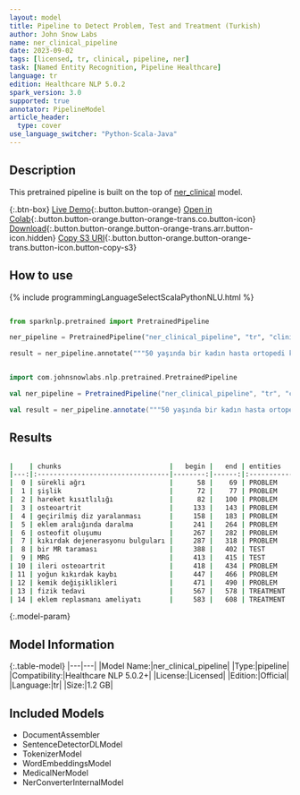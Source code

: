 ```yaml
---
layout: model
title: Pipeline to Detect Problem, Test and Treatment (Turkish)
author: John Snow Labs
name: ner_clinical_pipeline
date: 2023-09-02
tags: [licensed, tr, clinical, pipeline, ner]
task: [Named Entity Recognition, Pipeline Healthcare]
language: tr
edition: Healthcare NLP 5.0.2
spark_version: 3.0
supported: true
annotator: PipelineModel
article_header:
  type: cover
use_language_switcher: "Python-Scala-Java"
---
```


## Description

This pretrained pipeline is built on the top of [ner_clinical](https://nlp.johnsnowlabs.com/2023/08/29/ner_clinical_tr.html) model.

{:.btn-box}
[Live Demo](https://demo.johnsnowlabs.com/healthcare/NER_CLINICAL_MULTI/){:.button.button-orange}
[Open in Colab](https://colab.research.google.com/github/JohnSnowLabs/spark-nlp-workshop/blob/master/tutorials/streamlit_notebooks/healthcare/NER_CLINICAL_MULTI.ipynb){:.button.button-orange.button-orange-trans.co.button-icon}
[Download](https://s3.amazonaws.com/auxdata.johnsnowlabs.com/clinical/models/ner_clinical_pipeline_tr_5.0.2_3.0_1693686331477.zip){:.button.button-orange.button-orange-trans.arr.button-icon.hidden}
[Copy S3 URI](s3://auxdata.johnsnowlabs.com/clinical/models/ner_clinical_pipeline_tr_5.0.2_3.0_1693686331477.zip){:.button.button-orange.button-orange-trans.button-icon.button-copy-s3}

## How to use



<div class="tabs-box" markdown="1">
{% include programmingLanguageSelectScalaPythonNLU.html %}
  
```python

from sparknlp.pretrained import PretrainedPipeline

ner_pipeline = PretrainedPipeline("ner_clinical_pipeline", "tr", "clinical/models")

result = ner_pipeline.annotate("""50 yaşında bir kadın hasta ortopedi kliniğine sağ dizinde sürekli ağrı, şişlik ve hareket kısıtlılığı şikâyetleriyle başvurdu. Hasta osteoartrit ve daha önce geçirilmiş diz yaralanması öyküsü bildirdi. Klinik muayene ve çekilen röntgenlerde eklem aralığında daralma, osteofit oluşumu ve kıkırdak dejenerasyonu bulguları tespit edildi. Tanıyı doğrulamak ve ciddiyetini değerlendirmek için bir MR taraması istendi. MRG, ileri osteoartrit ile uyumlu yoğun kıkırdak kaybı ve kemik değişiklikleri gösterdi. Hastanın durumu ve tercihleri göz önünde bulundurulduktan sonra  fizik tedavi ve eklem replasmanı ameliyatı olasılığını içeren bir tedavi planı tartışıldı.""")

```
```scala

import com.johnsnowlabs.nlp.pretrained.PretrainedPipeline

val ner_pipeline = PretrainedPipeline("ner_clinical_pipeline", "tr", "clinical/models")

val result = ner_pipeline.annotate("""50 yaşında bir kadın hasta ortopedi kliniğine sağ dizinde sürekli ağrı, şişlik ve hareket kısıtlılığı şikâyetleriyle başvurdu. Hasta osteoartrit ve daha önce geçirilmiş diz yaralanması öyküsü bildirdi. Klinik muayene ve çekilen röntgenlerde eklem aralığında daralma, osteofit oluşumu ve kıkırdak dejenerasyonu bulguları tespit edildi. Tanıyı doğrulamak ve ciddiyetini değerlendirmek için bir MR taraması istendi. MRG, ileri osteoartrit ile uyumlu yoğun kıkırdak kaybı ve kemik değişiklikleri gösterdi. Hastanın durumu ve tercihleri göz önünde bulundurulduktan sonra  fizik tedavi ve eklem replasmanı ameliyatı olasılığını içeren bir tedavi planı tartışıldı.""")

```
</div>

## Results

```bash

|    | chunks                           |   begin |   end | entities   |
|---:|:---------------------------------|--------:|------:|:-----------|
|  0 | sürekli ağrı                     |      58 |    69 | PROBLEM    |
|  1 | şişlik                           |      72 |    77 | PROBLEM    |
|  2 | hareket kısıtlılığı              |      82 |   100 | PROBLEM    |
|  3 | osteoartrit                      |     133 |   143 | PROBLEM    |
|  4 | geçirilmiş diz yaralanması       |     158 |   183 | PROBLEM    |
|  5 | eklem aralığında daralma         |     241 |   264 | PROBLEM    |
|  6 | osteofit oluşumu                 |     267 |   282 | PROBLEM    |
|  7 | kıkırdak dejenerasyonu bulguları |     287 |   318 | PROBLEM    |
|  8 | bir MR taraması                  |     388 |   402 | TEST       |
|  9 | MRG                              |     413 |   415 | TEST       |
| 10 | ileri osteoartrit                |     418 |   434 | PROBLEM    |
| 11 | yoğun kıkırdak kaybı             |     447 |   466 | PROBLEM    |
| 12 | kemik değişiklikleri             |     471 |   490 | PROBLEM    |
| 13 | fizik tedavi                     |     567 |   578 | TREATMENT  |
| 14 | eklem replasmanı ameliyatı       |     583 |   608 | TREATMENT  |


```

{:.model-param}
## Model Information

{:.table-model}
|---|---|
|Model Name:|ner_clinical_pipeline|
|Type:|pipeline|
|Compatibility:|Healthcare NLP 5.0.2+|
|License:|Licensed|
|Edition:|Official|
|Language:|tr|
|Size:|1.2 GB|

## Included Models

- DocumentAssembler
- SentenceDetectorDLModel
- TokenizerModel
- WordEmbeddingsModel
- MedicalNerModel
- NerConverterInternalModel
